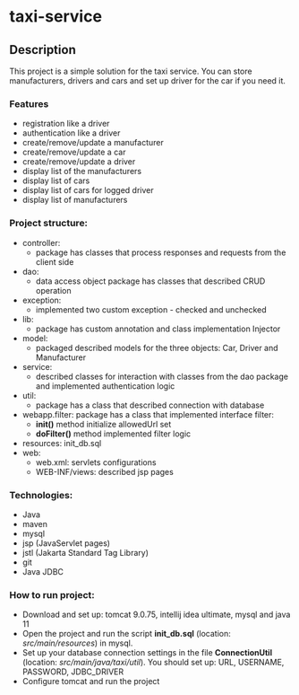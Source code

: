 # taxi-service
## Description

This project is a simple solution for the taxi service. You can store manufacturers, drivers and cars and set up driver for the car if you need it.  

### Features
- registration like a driver
- authentication like a driver
- create/remove/update a manufacturer
- create/remove/update a car
- create/remove/update a driver
- display list of the manufacturers
- display list of cars
- display list of cars for logged driver
- display list of manufacturers

### Project structure: 
- controller: 
    - package has classes that process responses and requests from the client side
- dao: 
  - data access object package has classes that described CRUD operation
- exception: 
  - implemented two custom exception - checked and unchecked
- lib: 
  - package has custom annotation and class implementation Injector
- model: 
  - packaged described models for the three objects: Car, Driver and Manufacturer
- service: 
  - described classes for interaction with classes from the dao package and implemented authentication logic
- util: 
  - package has a class that described connection with database
- webapp.filter: package has a class that implemented interface filter: 
  - **init()** method initialize allowedUrl set
  - **doFilter()** method implemented filter logic
- resources: init_db.sql
- web:
  - web.xml: servlets configurations
  - WEB-INF/views: described jsp pages
### Technologies: 
- Java
- maven
- mysql
- jsp (JavaServlet pages)
- jstl (Jakarta Standard Tag Library)
- git
- Java JDBC
### How to run project: 
- Download and set up: tomcat 9.0.75, intellij idea ultimate, mysql and java 11
- Open the project and run the script **init_db.sql** 
(location: _src/main/resources_) in mysql.
- Set up your database connection settings in the file **ConnectionUtil** (location: _src/main/java/taxi/util_). You should set up: URL, USERNAME, PASSWORD, JDBC_DRIVER
- Configure tomcat and run the project
